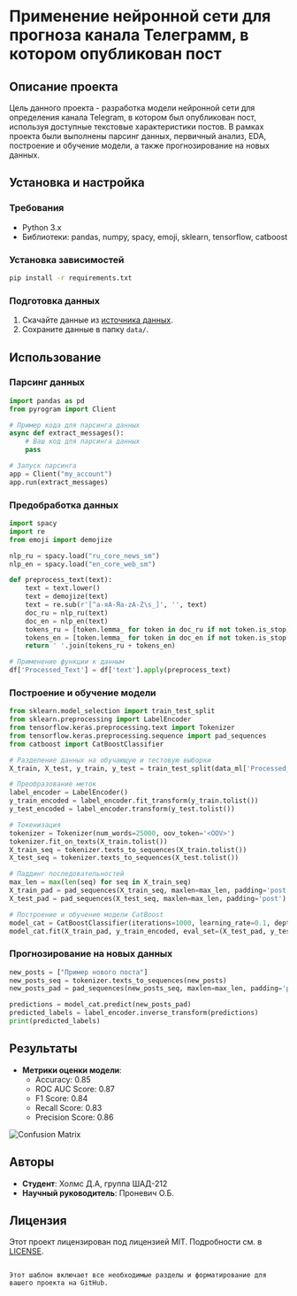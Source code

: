 
# Применение нейронной сети для прогноза канала Телеграмм, в котором опубликован пост

## Описание проекта
Цель данного проекта - разработка модели нейронной сети для определения канала Telegram, в котором был опубликован пост, используя доступные текстовые характеристики постов. В рамках проекта были выполнены парсинг данных, первичный анализ, EDA, построение и обучение модели, а также прогнозирование на новых данных.

## Установка и настройка
### Требования
- Python 3.x
- Библиотеки: pandas, numpy, spacy, emoji, sklearn, tensorflow, catboost

### Установка зависимостей
```bash
pip install -r requirements.txt
```

### Подготовка данных
1. Скачайте данные из [источника данных](URL_to_data).
2. Сохраните данные в папку `data/`.

## Использование
### Парсинг данных
```python
import pandas as pd
from pyrogram import Client

# Пример кода для парсинга данных
async def extract_messages():
    # Ваш код для парсинга данных
    pass

# Запуск парсинга
app = Client("my_account")
app.run(extract_messages)
```

### Предобработка данных
```python
import spacy
import re
from emoji import demojize

nlp_ru = spacy.load("ru_core_news_sm")
nlp_en = spacy.load("en_core_web_sm")

def preprocess_text(text):
    text = text.lower()
    text = demojize(text)
    text = re.sub(r'[^а-яА-Яa-zA-Z\s_]', '', text)
    doc_ru = nlp_ru(text)
    doc_en = nlp_en(text)
    tokens_ru = [token.lemma_ for token in doc_ru if not token.is_stop]
    tokens_en = [token.lemma_ for token in doc_en if not token.is_stop and re.match(r'[a-zA-Z]', token.text)]
    return ' '.join(tokens_ru + tokens_en)

# Применение функции к данным
df['Processed_Text'] = df['text'].apply(preprocess_text)
```

### Построение и обучение модели
```python
from sklearn.model_selection import train_test_split
from sklearn.preprocessing import LabelEncoder
from tensorflow.keras.preprocessing.text import Tokenizer
from tensorflow.keras.preprocessing.sequence import pad_sequences
from catboost import CatBoostClassifier

# Разделение данных на обучающую и тестовую выборки
X_train, X_test, y_train, y_test = train_test_split(data_ml['Processed_Text'], data_ml['group'], test_size=0.2, random_state=42)

# Преобразование меток
label_encoder = LabelEncoder()
y_train_encoded = label_encoder.fit_transform(y_train.tolist())
y_test_encoded = label_encoder.transform(y_test.tolist())

# Токенизация
tokenizer = Tokenizer(num_words=25000, oov_token='<OOV>')
tokenizer.fit_on_texts(X_train.tolist())
X_train_seq = tokenizer.texts_to_sequences(X_train.tolist())
X_test_seq = tokenizer.texts_to_sequences(X_test.tolist())

# Паддинг последовательностей
max_len = max(len(seq) for seq in X_train_seq)
X_train_pad = pad_sequences(X_train_seq, maxlen=max_len, padding='post')
X_test_pad = pad_sequences(X_test_seq, maxlen=max_len, padding='post')

# Построение и обучение модели CatBoost
model_cat = CatBoostClassifier(iterations=1000, learning_rate=0.1, depth=6, loss_function='MultiClass', eval_metric='Accuracy', early_stopping_rounds=50, random_seed=42)
model_cat.fit(X_train_pad, y_train_encoded, eval_set=(X_test_pad, y_test_encoded), verbose=100)
```

### Прогнозирование на новых данных
```python
new_posts = ["Пример нового поста"]
new_posts_seq = tokenizer.texts_to_sequences(new_posts)
new_posts_pad = pad_sequences(new_posts_seq, maxlen=max_len, padding='post')

predictions = model_cat.predict(new_posts_pad)
predicted_labels = label_encoder.inverse_transform(predictions)
print(predicted_labels)
```

## Результаты
- **Метрики оценки модели**:
  - Accuracy: 0.85
  - ROC AUC Score: 0.87
  - F1 Score: 0.84
  - Recall Score: 0.83
  - Precision Score: 0.86

![Confusion Matrix](path/to/confusion_matrix.png)

## Авторы
- **Студент**: Холмс Д.А, группа ШАД-212
- **Научный руководитель**: Проневич О.Б.

## Лицензия
Этот проект лицензирован под лицензией MIT. Подробности см. в [LICENSE](LICENSE).
```

Этот шаблон включает все необходимые разделы и форматирование для вашего проекта на GitHub.
